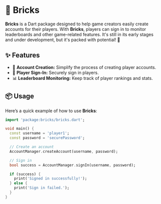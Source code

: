 # 🧱 Bricks

**Bricks** is a Dart package designed to help game creators easily create accounts for their players. With **Bricks**, players can sign in to monitor leaderboards and other game-related features. It's still in its early stages and under development, but it's packed with potential! 🚀

## ✨ Features

- 📝 **Account Creation:** Simplify the process of creating player accounts.
- 🔐 **Player Sign-In:** Securely sign in players.
- 📊 **Leaderboard Monitoring:** Keep track of player rankings and stats.

## 📦 Usage

Here’s a quick example of how to use **Bricks**:

```dart
import 'package:bricks/bricks.dart';

void main() {
  const username = 'player1';
  const password = 'securePassword';

  // Create an account
  AccountManager.createAccount(username, password);

  // Sign in
  bool success = AccountManager.signIn(username, password);

  if (success) {
    print('Signed in successfully!');
  } else {
    print('Sign in failed.');
  }
}
